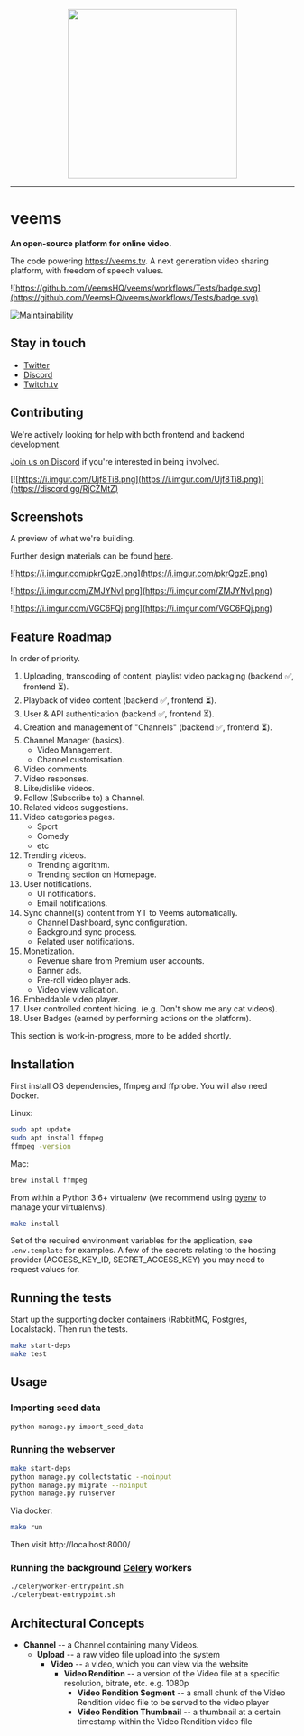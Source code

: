 <p align="center">
<img src="https://i.imgur.com/H1rXKKv.png" width="300"/>
</p>

<hr>

# veems

**An open-source platform for online video.**

The code powering https://veems.tv.
A next generation video sharing platform, with freedom of speech values.

![https://github.com/VeemsHQ/veems/workflows/Tests/badge.svg](https://github.com/VeemsHQ/veems/workflows/Tests/badge.svg)

[![Maintainability](https://api.codeclimate.com/v1/badges/5924e6affd4354f0af97/maintainability)](https://codeclimate.com/github/VeemsHQ/veems/maintainability)

## Stay in touch

- [Twitter](https://twitter.com/veemshq)
- [Discord](https://discord.gg/RjCZMtZ)
- [Twitch.tv](https://www.twitch.tv/richardarpanet)

## Contributing

We're actively looking for help with both frontend and backend development.

[Join us on Discord](https://discord.gg/RjCZMtZ) if you're interested in being involved.

[![https://i.imgur.com/Ujf8Ti8.png](https://i.imgur.com/Ujf8Ti8.png)](https://discord.gg/RjCZMtZ)

## Screenshots

A preview of what we're building.

Further design materials can be found [here](https://github.com/VeemsHQ/design).

![https://i.imgur.com/pkrQgzE.png](https://i.imgur.com/pkrQgzE.png)

![https://i.imgur.com/ZMJYNvl.png](https://i.imgur.com/ZMJYNvl.png)

![https://i.imgur.com/VGC6FQj.png](https://i.imgur.com/VGC6FQj.png)

## Feature Roadmap

In order of priority.

1. Uploading, transcoding of content, playlist video packaging (backend ✅, frontend ⏳).
2. Playback of video content (backend ✅, frontend ⏳).
3. User & API authentication (backend ✅, frontend ⏳).
4. Creation and management of "Channels" (backend ✅, frontend ⏳).
5. Channel Manager (basics).
    - Video Management.
    - Channel customisation.
6. Video comments.
7. Video responses.
8. Like/dislike videos.
9. Follow (Subscribe to) a Channel.
10. Related videos suggestions.
11. Video categories pages.
    - Sport
    - Comedy
    - etc
12. Trending videos.
    - Trending algorithm.
    - Trending section on Homepage.
13. User notifications.
    - UI notifications.
    - Email notifications.
14. Sync channel(s) content from YT to Veems automatically.
    - Channel Dashboard, sync configuration.
    - Background sync process.
    - Related user notifications.
15. Monetization.
    - Revenue share from Premium user accounts.
    - Banner ads.
    - Pre-roll video player ads.
    - Video view validation.
16. Embeddable video player.
17. User controlled content hiding. (e.g. Don't show me any cat videos).
18. User Badges (earned by performing actions on the platform).

This section is work-in-progress, more to be added shortly.

## Installation

First install OS dependencies, ffmpeg and ffprobe. You will also need Docker.

Linux:

```bash
sudo apt update
sudo apt install ffmpeg
ffmpeg -version
```

Mac:

```bash
brew install ffmpeg
```

From within a Python 3.6+ virtualenv (we recommend using [pyenv](https://github.com/pyenv/pyenv) to manage your virtualenvs).

```bash
make install
```

Set of the required environment variables for the application, see `.env.template` for examples. A few of the secrets relating to the hosting provider (ACCESS_KEY_ID, SECRET_ACCESS_KEY) you may need to request values for.

## Running the tests

Start up the supporting docker containers (RabbitMQ, Postgres, Localstack).
Then run the tests.

```bash
make start-deps
make test
```

## Usage

### Importing seed data

```bash
python manage.py import_seed_data
```

### Running the webserver

```bash
make start-deps
python manage.py collectstatic --noinput
python manage.py migrate --noinput
python manage.py runserver
```

Via docker:

```bash
make run
```

Then visit http://localhost:8000/


### Running the background [Celery](https://docs.celeryproject.org/en/stable/index.html) workers

```bash
./celeryworker-entrypoint.sh
./celerybeat-entrypoint.sh
```

## Architectural Concepts

- **Channel** -- a Channel containing many Videos.
    - **Upload** -- a raw video file upload into the system
        - **Video** -- a video, which you can view via the website
            - **Video Rendition** -- a version of the Video file at a specific resolution, bitrate, etc. e.g. 1080p
                - **Video Rendition Segment** -- a small chunk of the Video Rendition video file to be served to the video player
                - **Video Rendition Thumbnail** -- a thumbnail at a certain timestamp within the Video Rendition video file
